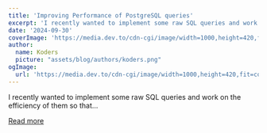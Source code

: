 ```yaml
---
title: 'Improving Performance of PostgreSQL queries'
excerpt: 'I recently wanted to implement some raw SQL queries and work on the efficiency of them so that...'
date: '2024-09-30'
coverImage: 'https://media.dev.to/cdn-cgi/image/width=1000,height=420,fit=cover,gravity=auto,format=auto/https%3A%2F%2Fdev-to-uploads.s3.amazonaws.com%2Fuploads%2Farticles%2Fvlyfpvrw6qptmiyun6w7.png'
author:
  name: Koders
  picture: "assets/blog/authors/koders.png"
ogImage:
  url: 'https://media.dev.to/cdn-cgi/image/width=1000,height=420,fit=cover,gravity=auto,format=auto/https%3A%2F%2Fdev-to-uploads.s3.amazonaws.com%2Fuploads%2Farticles%2Fvlyfpvrw6qptmiyun6w7.png'
---
```


I recently wanted to implement some raw SQL queries and work on the efficiency of them so that...

[Read more](https://dev.to/jacobandrewsky/improving-performance-of-postgresql-queries-1h7o)
